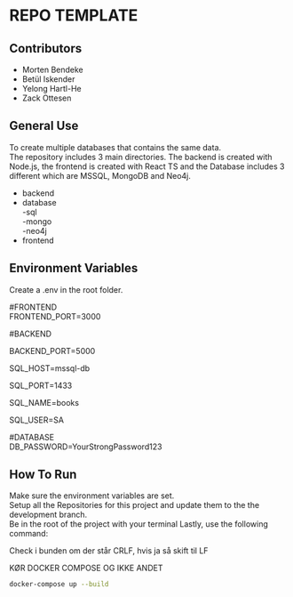 # REPO TEMPLATE

## Contributors

- Morten Bendeke
- Betül Iskender
- Yelong Hartl-He
- Zack Ottesen

## General Use

To create multiple databases that contains the same data. <br>
The repository includes 3 main directories. The backend is created with Node.js, the frontend is created with React TS and the Database includes 3 different which are MSSQL, MongoDB and Neo4j. <br>
- backend
- database <br>
      -sql<br>
      -mongo<br>
      -neo4j
- frontend

## Environment Variables

Create a .env in the root folder.

#FRONTEND <br>
FRONTEND_PORT=3000

#BACKEND<br>

BACKEND_PORT=5000

SQL_HOST=mssql-db

SQL_PORT=1433

SQL_NAME=books

SQL_USER=SA


#DATABASE<br>
DB_PASSWORD=YourStrongPassword123


## How To Run


Make sure the environment variables are set.<br>
Setup all the Repositories for this project and update them to the the development branch.<br>
Be in the root of the project with your terminal
Lastly, use the following command:

Check i bunden om der står CRLF, hvis ja så skift til LF

KØR DOCKER COMPOSE OG IKKE ANDET

```bash
docker-compose up --build
```